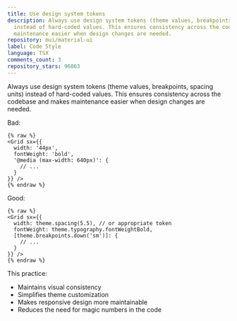 ```yaml
---
title: Use design system tokens
description: Always use design system tokens (theme values, breakpoints, spacing units)
  instead of hard-coded values. This ensures consistency across the codebase and makes
  maintenance easier when design changes are needed.
repository: mui/material-ui
label: Code Style
language: TSX
comments_count: 3
repository_stars: 96063
---
```


Always use design system tokens (theme values, breakpoints, spacing units) instead of hard-coded values. This ensures consistency across the codebase and makes maintenance easier when design changes are needed.

Bad:
```tsx
{% raw %}
<Grid sx={{ 
  width: '44px',
  fontWeight: 'bold',
  '@media (max-width: 640px)': {
    // ...
  }
}} />
{% endraw %}
```

Good:
```tsx
{% raw %}
<Grid sx={{ 
  width: theme.spacing(5.5), // or appropriate token
  fontWeight: theme.typography.fontWeightBold,
  [theme.breakpoints.down('sm')]: {
    // ...
  }
}} />
{% endraw %}
```

This practice:
- Maintains visual consistency
- Simplifies theme customization
- Makes responsive design more maintainable
- Reduces the need for magic numbers in the code
